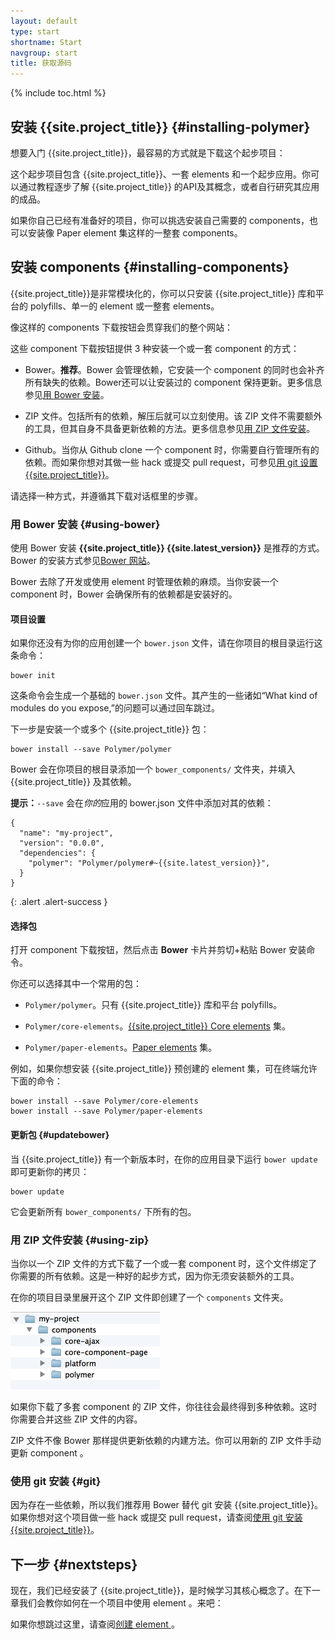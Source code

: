 ```yaml
---
layout: default
type: start
shortname: Start
navgroup: start
title: 获取源码
---
```


<style>
#download-button {
  background: #4285f4;
  color: #fff;
  font-size: 18px;
  fill: #fff;
}
#download-button:hover {
  background: #2a56c6;
}
#download-button::shadow #ripple {
  color: #fff;
}
</style>


{% include toc.html %}

## 安装 {{site.project_title}} {#installing-polymer}

想要入门 {{site.project_title}}，最容易的方式就是下载这个起步项目：

<p layout horizontal center-justified>
  <a href="https://github.com/Polymer/polymer-tutorial/archive/master.zip">
    <paper-button icon="file-download" id="download-button" raisedButton label="下载起步项目" onclick="downloadStarter()"></paper-button>
  </a>
</p>

这个起步项目包含 {{site.project_title}}、一套 elements 和一个起步应用。你可以通过教程逐步了解 {{site.project_title}} 的API及其概念，或者自行研究其应用的成品。

<a href="/docs/start/tutorial/intro.html">
  <paper-button icon="arrow-forward" label="开始教程" raisedButton></paper-button>
</a>

如果你自己已经有准备好的项目，你可以挑选安装自己需要的 components，也可以安装像 Paper element 集这样的一整套 components。

## 安装 components {#installing-components}

{{site.project_title}}是非常模块化的，你可以只安装 {{site.project_title}} 库和平台的 polyfills、单一的 element 或一整套 elements。

像这样的 components 下载按钮会贯穿我们的整个网站：

<component-download-button org="Polymer" component="paper-elements" label="获取 PAPER ELEMENTS">
</component-download-button>

这些 component 下载按钮提供 3 种安装一个或一套 component 的方式：

*   Bower。**推荐**。Bower 会管理依赖，它安装一个 component 的同时也会补齐所有缺失的依赖。Bower还可以让安装过的 component 保持更新。更多信息参见[用 Bower 安装](#using-bower)。

*   ZIP 文件。包括所有的依赖，解压后就可以立刻使用。该 ZIP 文件不需要额外的工具，但其自身不具备更新依赖的方法。更多信息参见[用 ZIP 文件安装](#using-zip)。

*   Github。当你从 Github clone 一个 component 时，你需要自行管理所有的依赖。而如果你想对其做一些 hack 或提交 pull request，可参见[用 git 设置 {{site.project_title}}](/resources/tooling-strategy.html#git)。

请选择一种方式，并遵循其下载对话框里的步骤。

### 用 Bower 安装 {#using-bower}

使用 Bower 安装 **{{site.project_title}} {{site.latest_version}}** 是推荐的方式。Bower 的安装方式参见[Bower 网站](http://bower.io/)。

Bower 去除了开发或使用 element 时管理依赖的麻烦。当你安装一个 component 时，Bower 会确保所有的依赖都是安装好的。

#### 项目设置

如果你还没有为你的应用创建一个 `bower.json` 文件，请在你项目的根目录运行这条命令：

    bower init

这条命令会生成一个基础的 `bower.json` 文件。其产生的一些诸如“What kind of modules do you expose,”的问题可以通过回车跳过。

下一步是安装一个或多个 {{site.project_title}} 包：

    bower install --save Polymer/polymer

Bower 会在你项目的根目录添加一个 `bower_components/` 文件夹，并填入 {{site.project_title}} 及其依赖。

**提示：**`--save` 会在*你的*应用的 bower.json 文件中添加对其的依赖：
```
{
  "name": "my-project",
  "version": "0.0.0",
  "dependencies": {
    "polymer": "Polymer/polymer#~{{site.latest_version}}",
  }
}
```
{: .alert .alert-success }

#### 选择包

打开 component 下载按钮，然后点击 **Bower** 卡片并剪切+粘贴 Bower 安装命令。

你还可以选择其中一个常用的包：

-   `Polymer/polymer`。只有 {{site.project_title}} 库和平台 polyfills。

-   `Polymer/core-elements`。[{{site.project_title}} Core  elements](/docs/elements/core-elements.html) 集。

-   `Polymer/paper-elements`。[Paper elements](/docs/elements/paper-elements.html) 集。

例如，如果你想安装 {{site.project_title}} 预创建的 element 集，可在终端允许下面的命令：

    bower install --save Polymer/core-elements
    bower install --save Polymer/paper-elements


#### 更新包 {#updatebower}

当 {{site.project_title}} 有一个新版本时，在你的应用目录下运行 `bower update` 即可更新你的拷贝：

    bower update

它会更新所有 `bower_components/` 下所有的包。

### 用 ZIP 文件安装 {#using-zip}

当你以一个 ZIP 文件的方式下载了一个或一套 component 时，这个文件绑定了你需要的所有依赖。这是一种好的起步方式，因为你无须安装额外的工具。

在你的项目目录里展开这个 ZIP 文件即创建了一个 `components` 文件夹。

![](/images/zip-file-contents.png)

如果你下载了多套 component 的 ZIP 文件，你往往会最终得到多种依赖。这时你需要合并这些 ZIP 文件的内容。

ZIP 文件不像 Bower 那样提供更新依赖的内建方法。你可以用新的 ZIP 文件手动更新 component 。

### 使用 git 安装 {#git}

因为存在一些依赖，所以我们推荐用 Bower 替代 git 安装 {{site.project_title}}。如果你想对这个项目做一些 hack 或提交 pull request，请查阅[使用 git 安装 {{site.project_title}}](/resources/tooling-strategy.html#git)。

## 下一步 {#nextsteps}

现在，我们已经安装了 {{site.project_title}}，是时候学习其核心概念了。在下一章我们会教你如何在一个项目中使用 element 。来吧：

<a href="/docs/start/usingelements.html">
  <paper-button icon="arrow-forward" label="使用 element " raisedButton></paper-button>
</a>

如果你想跳过这里，请查阅[创建 element ](/docs/start/creatingelements.html)。

